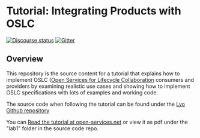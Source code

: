 Tutorial: Integrating Products with OSLC
========================================

[![Discourse status](https://img.shields.io/discourse/https/meta.discourse.org/status.svg)](https://forum.open-services.net/)
[![Gitter](https://img.shields.io/gitter/room/nwjs/nw.js.svg)](https://gitter.im/OSLC/chat)

## Overview

This repository is the source content for a tutorial that explains how to implement OSLC ([Open Services for Lifecycle Collaboration](http://open-services.net) consumers and providers by examining realistic use cases and showing how to implement OSLC specifications with lots of examples and working code. 

The source code when following the tutorial can be found under the [Lyo Github repository](https://github.com/eclipse/lyo.docs/tree/master/lyo-rest-workshop)

You can [Read the tutorial at open-services.net](http://archive.open-services.net/resources/tutorials/integrating-products-with-oslc/)
or view it as pdf under the "lab1" folder in the source code repo.
